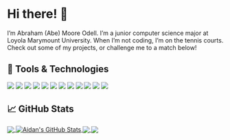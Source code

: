 # Hi there! 👋

I’m Abraham (Abe) Moore Odell. I’m a junior computer science major at Loyola Marymount University. When I’m not coding, I’m on the tennis courts. Check out some of my projects, or challenge me to a match below!

## 🔧 Tools & Technologies

![](https://img.shields.io/badge/OS-Windows_10-informational?style=flat&logo=windows&logoColor=white&color=c63f79)
![](https://img.shields.io/badge/Editor-Visual_Studio_Code-informational?style=flat&logo=visualstudio&logoColor=white&color=c63f79)
![](https://img.shields.io/badge/Code-JavaScript-informational?style=flat&logo=javascript&logoColor=white&color=c63f79)
![](https://img.shields.io/badge/Code-Python_3-informational?style=flat&logo=python&logoColor=white&color=c63f79)
![](https://img.shields.io/badge/Code-Java-informational?style=flat&logo=java&logoColor=white&color=c63f79)
![](https://img.shields.io/badge/Library-Pytorch-informational?style=flat&logo=pytorch&logoColor=white&color=c63f79)
![](https://img.shields.io/badge/Library-discord.js-informational?style=flat&logo=discord&logoColor=white&color=c63f79)
![](https://img.shields.io/badge/Library-React.js-informational?style=flat&logo=react&logoColor=white&color=c63f79)
![](https://img.shields.io/badge/Library-p5.js-informational?style=flat&logo=p5dotjs&logoColor=white&color=c63f79)
![](https://img.shields.io/badge/Tool-GitHub-informational?style=flat&logo=github&logoColor=white&color=c63f79)
![](https://img.shields.io/badge/Tool-Jupyter-informational?style=flat&logo=jupyter&logoColor=white&color=c63f79)
![](https://img.shields.io/badge/Tool-Google_Colab-informational?style=flat&logo=googlecolab&logoColor=white&color=c63f79)

## 📈 GitHub Stats

<a href="https://github.com/abemo?tab=repositories">
  <img align="center" src="https://github-readme-stats.vercel.app/api/top-langs/?username=abemo&theme=radical&langs_count=3&hide=html" />
</a>
<a href="https://github.com/abemo/abemo">
  <img align="center" src="https://github-readme-stats.vercel.app/api?username=abemo&show_icons=true&line_height=27&count_private=true&theme=radical" alt="Aidan's GitHub Stats" />
</a>

<a href="https://github.com/abemo/LMU">
  <img align="center" src="https://github-readme-stats.vercel.app/api/pin/?username=abemo&repo=LMU&theme=radical" />
</a>


<a href="https://github.com/abemo/zombies-among-us">
  <img align="center" src="https://github-readme-stats.vercel.app/api/pin/?username=abemo&repo=zombies-among-us&theme=radical" />
</a>


